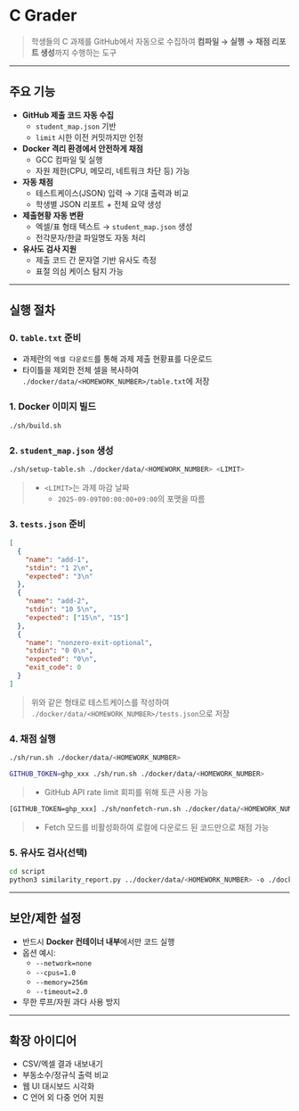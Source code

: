 # C Grader

> 학생들의 C 과제를 GitHub에서 자동으로 수집하여 **컴파일 → 실행 → 채점 리포트 생성**까지 수행하는 도구

---

## 주요 기능

* **GitHub 제출 코드 자동 수집**
  * `student_map.json` 기반
  * `limit` 시한 이전 커밋까지만 인정
* **Docker 격리 환경에서 안전하게 채점**
  * GCC 컴파일 및 실행
  * 자원 제한(CPU, 메모리, 네트워크 차단 등) 가능
* **자동 채점**
  * 테스트케이스(JSON) 입력 → 기대 출력과 비교
  * 학생별 JSON 리포트 + 전체 요약 생성
* **제출현황 자동 변환**
  * 엑셀/표 형태 텍스트 → `student_map.json` 생성
  * 전각문자/한글 파일명도 자동 처리
* **유사도 검사 지원**
  * 제출 코드 간 문자열 기반 유사도 측정
  * 표절 의심 케이스 탐지 가능

---

## 실행 절차

### 0. `table.txt` 준비

- 과제란의 `엑셀 다운로드`를 통해 과제 제출 현황표를 다운로드
- 타이틀을 제외한 전체 셀을 복사하여 `./docker/data/<HOMEWORK_NUMBER>/table.txt`에 저장

### 1. Docker 이미지 빌드

```bash
./sh/build.sh
```

### 2. `student_map.json` 생성

```bash
./sh/setup-table.sh ./docker/data/<HOMEWORK_NUMBER> <LIMIT>
```

> - `<LIMIT>`는 과제 마감 날짜
>   - `2025-09-09T00:00:00+09:00`의 포맷을 따름

### 3. `tests.json` 준비

```json
[
  {
    "name": "add-1",
    "stdin": "1 2\n",
    "expected": "3\n"
  },
  {
    "name": "add-2",
    "stdin": "10 5\n",
    "expected": ["15\n", "15"]
  },
  {
    "name": "nonzero-exit-optional",
    "stdin": "0 0\n",
    "expected": "0\n",
    "exit_code": 0
  }
]
```

> 위와 같은 형태로 테스트케이스를 작성하여 `./docker/data/<HOMEWORK_NUMBER>/tests.json`으로 저장

### 4. 채점 실행

```bash
./sh/run.sh ./docker/data/<HOMEWORK_NUMBER>
```

```bash
GITHUB_TOKEN=ghp_xxx ./sh/run.sh ./docker/data/<HOMEWORK_NUMBER>
```

> - GitHub API rate limit 회피를 위해 토큰 사용 가능

```bash
[GITHUB_TOKEN=ghp_xxx] ./sh/nonfetch-run.sh ./docker/data/<HOMEWORK_NUMBER>
```

> - Fetch 모드를 비활성화하여 로컬에 다운로드 된 코드만으로 채점 가능

### 5. 유사도 검사(선택)

```bash
cd script
python3 similarity_report.py ../docker/data/<HOMEWORK_NUMBER> -o ./docker/data/<HOMEWORK_NUMBER>/similarity.json
```

---

## 보안/제한 설정

* 반드시 **Docker 컨테이너 내부**에서만 코드 실행
* 옵션 예시:
  * `--network=none`
  * `--cpus=1.0`
  * `--memory=256m`
  * `--timeout=2.0`
* 무한 루프/자원 과다 사용 방지

---

## 확장 아이디어

* CSV/엑셀 결과 내보내기
* 부동소수/정규식 출력 비교
* 웹 UI 대시보드 시각화
* C 언어 외 다중 언어 지원
